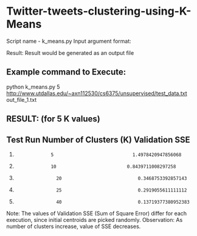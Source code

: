 # Twitter-tweets-clustering-using-K-Means
Script name - k_means.py
Input argument format:  <numberOfClusters> <input-file-name> <output-file-name>

Result: Result would be generated as an output file

Example command to Execute:
--------------------------
python k_means.py 5 http://www.utdallas.edu/~axn112530/cs6375/unsupervised/test_data.txt out_file_1.txt
	

RESULT: (for 5 K values)
---------------------------------------------------------------
Test Run	   Number of Clusters (K)	      Validation SSE
---------------------------------------------------------------
1.		          	5			                  1.4978420947856068
2.		          	10			                0.8439711008297258
3.			          20			                0.3468753392857143
4.			          25			                0.2919055611111112
5.			          40			                0.13719377380952383


Note: The values of Validation SSE (Sum of Square Error) differ for each execution, since initial centroids are picked randomly.
Observation: As number of clusters increase, value of SSE decreases. 

